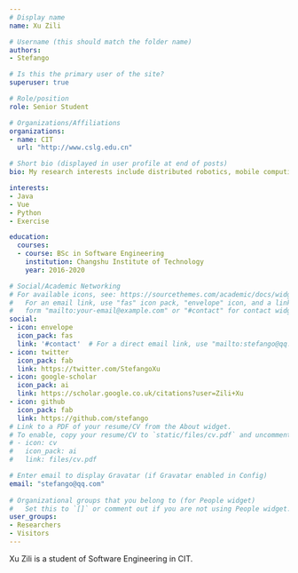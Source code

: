 ```yaml
---
# Display name
name: Xu Zili

# Username (this should match the folder name)
authors:
- Stefango

# Is this the primary user of the site?
superuser: true

# Role/position
role: Senior Student

# Organizations/Affiliations
organizations:
- name: CIT
  url: "http://www.cslg.edu.cn"

# Short bio (displayed in user profile at end of posts)
bio: My research interests include distributed robotics, mobile computing and programmable matter.

interests:
- Java
- Vue
- Python
- Exercise

education:
  courses:
  - course: BSc in Software Engineering
    institution: Changshu Institute of Technology
    year: 2016-2020

# Social/Academic Networking
# For available icons, see: https://sourcethemes.com/academic/docs/widgets/#icons
#   For an email link, use "fas" icon pack, "envelope" icon, and a link in the
#   form "mailto:your-email@example.com" or "#contact" for contact widget.
social:
- icon: envelope
  icon_pack: fas
  link: '#contact'  # For a direct email link, use "mailto:stefango@qq.com".
- icon: twitter
  icon_pack: fab
  link: https://twitter.com/StefangoXu
- icon: google-scholar
  icon_pack: ai
  link: https://scholar.google.co.uk/citations?user=Zili+Xu
- icon: github
  icon_pack: fab
  link: https://github.com/stefango
# Link to a PDF of your resume/CV from the About widget.
# To enable, copy your resume/CV to `static/files/cv.pdf` and uncomment the lines below.  
# - icon: cv
#   icon_pack: ai
#   link: files/cv.pdf

# Enter email to display Gravatar (if Gravatar enabled in Config)
email: "stefango@qq.com"
  
# Organizational groups that you belong to (for People widget)
#   Set this to `[]` or comment out if you are not using People widget.  
user_groups:
- Researchers
- Visitors
---
```


Xu Zili is a student of Software Engineering in CIT. 